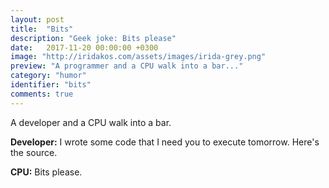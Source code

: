 ```yaml
---
layout: post
title:  "Bits"
description: "Geek joke: Bits please"
date:   2017-11-20 00:00:00 +0300
image: "http://iridakos.com/assets/images/irida-grey.png"
preview: "A programmer and a CPU walk into a bar..."
category: "humor"
identifier: "bits"
comments: true
---
```


A developer and a CPU walk into a bar.

**Developer:** I wrote some code that I need you to execute tomorrow. Here's the source.

**CPU:** Bits please.
